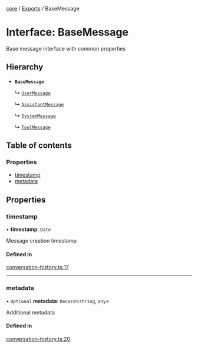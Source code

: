 <!-- 
 ⚠️  AUTO-GENERATED FILE - DO NOT EDIT MANUALLY
 This file is automatically generated by scripts/docs-generator.js
 To make changes, edit the source TypeScript files or update the generator script
-->

[core](../../) / [Exports](../modules) / BaseMessage

# Interface: BaseMessage

Base message interface with common properties

## Hierarchy

- **`BaseMessage`**

  ↳ [`UserMessage`](UserMessage)

  ↳ [`AssistantMessage`](AssistantMessage)

  ↳ [`SystemMessage`](SystemMessage)

  ↳ [`ToolMessage`](ToolMessage)

## Table of contents

### Properties

- [timestamp](BaseMessage#timestamp)
- [metadata](BaseMessage#metadata)

## Properties

### timestamp

• **timestamp**: `Date`

Message creation timestamp

#### Defined in

[conversation-history.ts:17](https://github.com/woojubb/robota/blob/5bd96a2904022733c7e702c034c771ccfd668a44/packages/core/src/conversation-history.ts#L17)

___

### metadata

• `Optional` **metadata**: `Record`\<`string`, `any`\>

Additional metadata

#### Defined in

[conversation-history.ts:20](https://github.com/woojubb/robota/blob/5bd96a2904022733c7e702c034c771ccfd668a44/packages/core/src/conversation-history.ts#L20)
